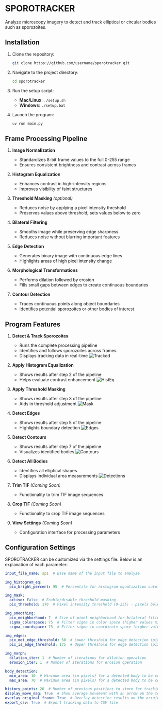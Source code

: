 # SPOROTRACKER

Analyze microscopy imagery to detect and track elliptical or circular bodies such as sporozoites.


## Installation

1. Clone the repository:
   ```bash
   git clone https://github.com/username/sporotracker.git
   ```

2. Navigate to the project directory:
   ```bash
   cd sporotracker
   ```

3. Run the setup script:
   - **Mac/Linux**: `./setup.sh`
   - **Windows**: `./setup.bat`

4. Launch the program:
   ```bash
   uv run main.py
   ```

## Frame Processing Pipeline

1. **Image Normalization**
   - Standardizes 8-bit frame values to the full 0-255 range
   - Ensures consistent brightness and contrast across frames

2. **Histogram Equalization**
   - Enhances contrast in high-intensity regions
   - Improves visibility of faint structures

3. **Threshold Masking** *(optional)*
   - Reduces noise by applying a pixel intensity threshold
   - Preserves values above threshold, sets values below to zero

4. **Bilateral Filtering**
   - Smooths image while preserving edge sharpness
   - Reduces noise without blurring important features

5. **Edge Detection**
   - Generates binary image with continuous edge lines
   - Highlights areas of high pixel intensity change

6. **Morphological Transformations**
   - Performs dilation followed by erosion
   - Fills small gaps between edges to create continuous boundaries

7. **Contour Detection**
   - Traces continuous points along object boundaries
   - Identifies potential sporozoites or other bodies of interest


## Program Features

1. **Detect & Track Sporozoites**
   - Runs the complete processing pipeline
   - Identifies and follows sporozoites across frames
   - Displays tracking data in real-time
![Tracked](assets/tracked.png)


2. **Apply Histogram Equalization**
   - Shows results after step 2 of the pipeline
   - Helps evaluate contrast enhancement
![HistEq](assets/histeq.png)


3. **Apply Threshold Masking**
   - Shows results after step 3 of the pipeline
   - Aids in threshold adjustment
![Mask](assets/mask.png)


4. **Detect Edges**
   - Shows results after step 5 of the pipeline
   - Highlights boundary detection
![Edges](assets/edges.png)

5. **Detect Contours**
   - Shows results after step 7 of the pipeline
   - Visualizes identified bodies
![Contours](assets/contours.png)

6. **Detect All Bodies**
   - Identifies all elliptical shapes
   - Displays individual area measurements
![Detections](assets/detects.png)

7. **Trim TIF** *(Coming Soon)*
   - Functionality to trim TIF image sequences

8. **Crop TIF** *(Coming Soon)*
   - Functionality to crop TIF image sequences

9. **View Settings** *(Coming Soon)*
   - Configuration interface for processing parameters

## Configuration Settings

SPOROTRACKER can be customized via the settings file. Below is an explanation of each parameter:

```yaml
input_file_name: spz  # Base name of the input file to analyze

img_histogram_eq:
  pix_bright_percent: 95  # Percentile for histogram equalization cutoff (higher values increase contrast)

img_mask:
  active: False  # Enable/disable threshold masking
  pix_threshold: 170  # Pixel intensity threshold (0-255) - pixels below this value are set to 0

img_smoothing:
  pix_neighborhood: 7  # Size of pixel neighborhood for bilateral filtering
  sigma_colorspace: 75  # Filter sigma in color space (higher values mix colors more)
  sigma_coordspace: 75  # Filter sigma in coordinate space (higher values smooth more)

img_edges:
  pix_not_edge_threshold: 50  # Lower threshold for edge detection (pixels below this are not edges)
  pix_is_edge_threshold: 175  # Upper threshold for edge detection (pixels above this are definite edges)

img_morph:
  dilation_iter: 1  # Number of iterations for dilation operation
  erosion_iter: 1  # Number of iterations for erosion operation

body_detection:
  min_area: 10  # Minimum area (in pixels) for a detected body to be considered valid
  max_area: 70  # Maximum area (in pixels) for a detected body to be considered valid

history_points: 20  # Number of previous positions to store for tracking visualization
display_move_mag: True  # Show average movement with an arrow on the top left representing direction and magnitude
overlay_original_frame: True  # Overlay detection results on the original microscopy frame
export_csv: True  # Export tracking data to CSV file
```